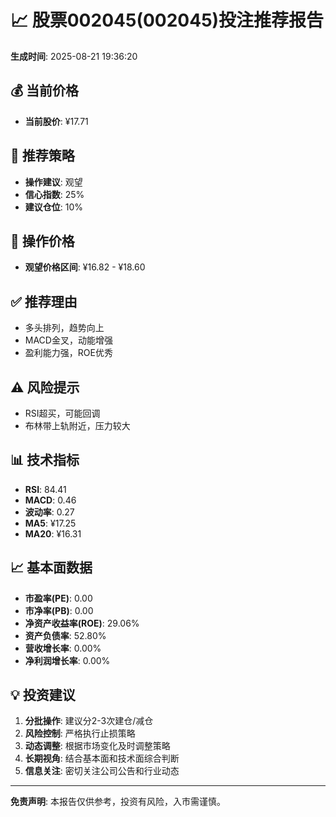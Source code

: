 # 📈 股票002045(002045)投注推荐报告

**生成时间**: 2025-08-21 19:36:20

## 💰 当前价格
- **当前股价**: ¥17.71

## 🎯 推荐策略
- **操作建议**: 观望
- **信心指数**: 25%
- **建议仓位**: 10%

## 💸 操作价格
- **观望价格区间**: ¥16.82 - ¥18.60

## ✅ 推荐理由
- 多头排列，趋势向上
- MACD金叉，动能增强
- 盈利能力强，ROE优秀

## ⚠️ 风险提示
- RSI超买，可能回调
- 布林带上轨附近，压力较大

## 📊 技术指标
- **RSI**: 84.41
- **MACD**: 0.46
- **波动率**: 0.27
- **MA5**: ¥17.25
- **MA20**: ¥16.31

## 📈 基本面数据
- **市盈率(PE)**: 0.00
- **市净率(PB)**: 0.00
- **净资产收益率(ROE)**: 29.06%
- **资产负债率**: 52.80%
- **营收增长率**: 0.00%
- **净利润增长率**: 0.00%

## 💡 投资建议
1. **分批操作**: 建议分2-3次建仓/减仓
2. **风险控制**: 严格执行止损策略
3. **动态调整**: 根据市场变化及时调整策略
4. **长期视角**: 结合基本面和技术面综合判断
5. **信息关注**: 密切关注公司公告和行业动态

---
**免责声明**: 本报告仅供参考，投资有风险，入市需谨慎。
